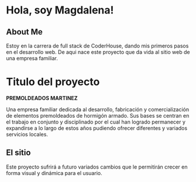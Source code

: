         
# Hola, soy Magdalena!


##  About Me
Estoy en la carrera de full stack de CoderHouse, dando mis primeros pasos en el desarrollo web.
De aqui nace este proyecto que da vida al sitio web de una empresa familiar.


# Titulo del proyecto

**PREMOLDEADOS MARTINEZ**

Una empresa familiar dedicada al desarrollo, fabricación y comercialización de elementos premoldeados de hormigón armado.
Sus bases se centran en el trabajo en conjunto y disciplinado por el cual han logrado permanecer y expandirse a lo largo de estos años pudiendo ofrecer diferentes y variados servicios locales.

## El sitio

Este proyecto sufrirá a futuro variados cambios que le permitirán crecer en forma visual y dinámica para el usuario.
